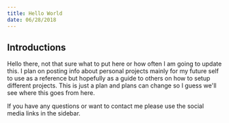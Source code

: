 ```yaml
---
title: Hello World
date: 06/28/2018
---
```


## Introductions
Hello there, not that sure what to put here or how often I am going to update this. I plan on posting info about personal projects mainly for my future self to use as a reference but hopefully as a guide to others on how to setup different projects.  This is just a plan and plans can change so I guess we'll see where this goes from here.

If you have any questions or want to contact me please use the social media links in the sidebar.
<!-- more -->


